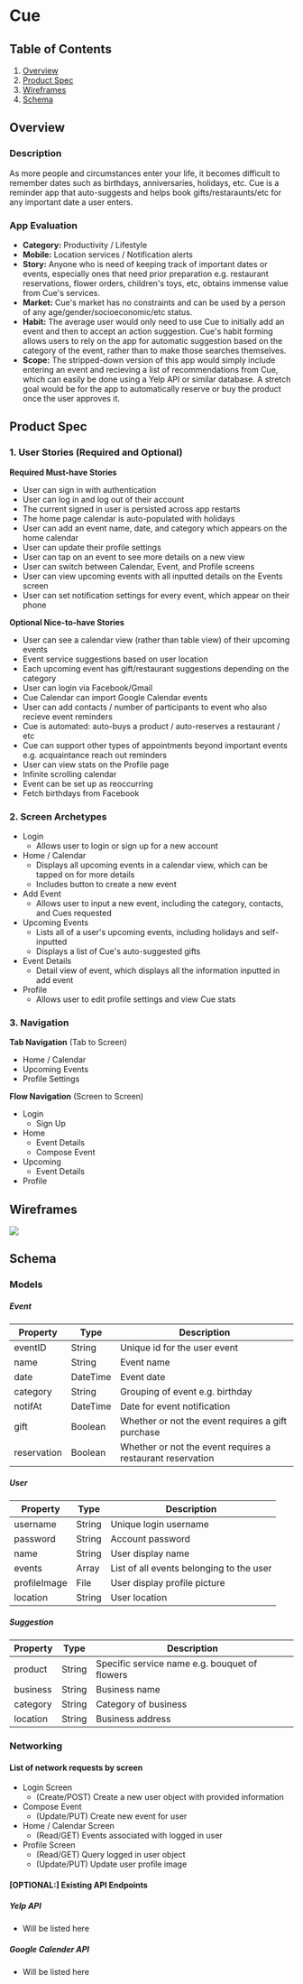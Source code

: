 # Cue

## Table of Contents
1. [Overview](#Overview)
1. [Product Spec](#Product-Spec)
1. [Wireframes](#Wireframes)
2. [Schema](#Schema)

## Overview
### Description
As more people and circumstances enter your life, it becomes difficult to remember dates such as birthdays, anniversaries, holidays, etc. Cue is a reminder app that auto-suggests and helps book gifts/restaraunts/etc for any important date a user enters.

### App Evaluation

- **Category:** Productivity / Lifestyle
- **Mobile:** Location services / Notification alerts
- **Story:** Anyone who is need of keeping track of important dates or events, especially ones that need prior preparation e.g. restaurant reservations, flower orders, children's toys, etc, obtains immense value from Cue's services.
- **Market:** Cue's market has no constraints and can be used by a person of any age/gender/socioeconomic/etc status.
- **Habit:** The average user would only need to use Cue to initially add an event and then to accept an action suggestion. Cue's habit forming allows users to rely on the app for automatic suggestion based on the category of the event, rather than to make those searches themselves.
- **Scope:** The stripped-down version of this app would simply include entering an event and recieving a list of  recommendations from Cue, which can easily be done using a Yelp API or similar database. A stretch goal would be for the app to automatically reserve or buy the product once the user approves it.

## Product Spec

### 1. User Stories (Required and Optional)

**Required Must-have Stories**

* User can sign in with authentication
* User can log in and log out of their account
* The current signed in user is persisted across app restarts
* The home page calendar is auto-populated with holidays
* User can add an event name, date, and category which appears on the home calendar
* User can update their profile settings
* User can tap on an event to see more details on a new view
* User can switch between Calendar, Event, and Profile screens
* User can view upcoming events with all inputted details on the Events screen
* User can set notification settings for every event, which appear on their phone


**Optional Nice-to-have Stories**

* User can see a calendar view (rather than table view) of their upcoming events
* Event service suggestions based on user location
* Each upcoming event has gift/restaurant suggestions depending on the category
* User can login via Facebook/Gmail
* Cue Calendar can import Google Calendar events
* User can add contacts / number of participants to event who also recieve event reminders
* Cue is automated: auto-buys a product / auto-reserves a restaurant / etc
* Cue can support other types of appointments beyond important events e.g. acquaintance reach out reminders
* User can view stats on the Profile page
* Infinite scrolling calendar
* Event can be set up as reoccurring
* Fetch birthdays from Facebook


### 2. Screen Archetypes

* Login
    * Allows user to login or sign up for a new account
* Home / Calendar
    * Displays all upcoming events in a calendar view, which can be tapped on for more details
    * Includes button to create a new event
* Add Event
    * Allows user to input a new event, including the category, contacts, and Cues requested
* Upcoming Events
    * Lists all of a user's upcoming events, including holidays and self-inputted
    * Displays a list of Cue's auto-suggested gifts
* Event Details
    * Detail view of event, which displays all the information inputted in add event
* Profile
    * Allows user to edit profile settings and view Cue stats

### 3. Navigation

**Tab Navigation** (Tab to Screen)

* Home / Calendar
* Upcoming Events
* Profile Settings

**Flow Navigation** (Screen to Screen)

* Login
    * Sign Up
* Home
   * Event Details
   * Compose Event
* Upcoming
   * Event Details
* Profile

## Wireframes

![](https://i.imgur.com/NzGesIM.jpg)



## Schema 
### Models

##### Event
  | Property        | Type              | Description |
  | --------------- | ----------------- | ------------|
  | eventID        | String            | Unique id for the user event |
  | name        | String            | Event name |
  | date        | DateTime            | Event date |
  | category           | String              | Grouping of event e.g. birthday |
  | notifAt           | DateTime            | Date for event notification |
  | gift      | Boolean            | Whether or not the event requires a gift purchase |
  | reservation     | Boolean            | Whether or not the event requires a restaurant reservation  |


##### User
  | Property        | Type              | Description |
  | --------------- | ----------------- | ------------|
  | username        | String            | Unique login username |
  | password        | String            | Account password |
  | name        | String            | User display name |
  | events           | Array              | List of all events belonging to the user |
  | profileImage           | File            | User display profile picture |
  | location      | String            | User location |


##### Suggestion
  | Property        | Type              | Description |
  | --------------- | ----------------- | ------------|
  | product        | String            | Specific service name e.g. bouquet of flowers |
  | business        | String            | Business name |
  | category        | String            | Category of business |
  | location      | String            | Business address |


  
### Networking
#### List of network requests by screen

- Login Screen
    - (Create/POST) Create a new user object with provided information 
- Compose Event
    - (Update/PUT) Create new event for user
- Home / Calendar Screen
    - (Read/GET) Events associated with logged in user
- Profile Screen
    - (Read/GET) Query logged in user object
    - (Update/PUT) Update user profile image

#### [OPTIONAL:] Existing API Endpoints
##### Yelp API
- Will be listed here
##### Google Calender API
- Will be listed here

